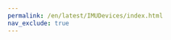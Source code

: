 ```yaml
---
permalink: /en/latest/IMUDevices/index.html
nav_exclude: true
---
```

<!DOCTYPE html>
<meta charset="utf-8">
<title>Redirecting to https://www.diozero.com/devices/imudevices.html</title>
<meta http-equiv="refresh" content="0; URL=https://www.diozero.com/devices/imudevices.html">
<link rel="canonical" href="https://www.diozero.com/devices/imudevices.html">